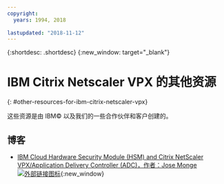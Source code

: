 ```yaml
---
copyright:
  years: 1994, 2018
  
lastupdated: "2018-11-12"
---
```


{:shortdesc: .shortdesc}
{:new_window: target="_blank"}

# IBM Citrix Netscaler VPX 的其他资源 
{: #other-resources-for-ibm-citrix-netscaler-vpx}

这些资源是由 IBM© 以及我们的一些合作伙伴和客户创建的。

## 博客

 * [IBM Cloud Hardware Security Module (HSM) and Citrix NetScaler VPX/Application Delivery Controller (ADC)，作者：Jose Monge ![外部链接图标](../../icons/launch-glyph.svg "外部链接图标")](https://www.ibm.com/blogs/bluemix/2018/11/deploy-ssl-offload-in-citrix-netscaler-vpx-adc-using-ibm-cloud-hsm/){:new_window}
